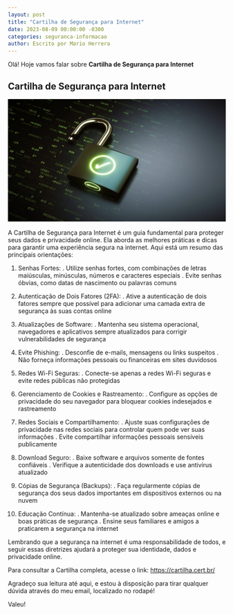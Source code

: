 ```yaml
---
layout: post
title: "Cartilha de Segurança para Internet"
date: 2023-08-09 00:00:00 -0300
categories: seguranca-informacao
author: Escrito por Mario Herrera
---
```


Olá! Hoje vamos falar sobre **Cartilha de Segurança para Internet**

## Cartilha de Segurança para Internet


![](https://github.com/mariopuebla17/blog/blob/main/_images/20230809/si.jpg?raw=true)

A Cartilha de Segurança para Internet é um guia fundamental para proteger seus dados e privacidade online. Ela aborda as melhores práticas e dicas para garantir uma experiência segura na internet. Aqui está um resumo das principais orientações:

1. Senhas Fortes:
. Utilize senhas fortes, com combinações de letras maiúsculas, minúsculas, números e caracteres especiais
. Evite senhas óbvias, como datas de nascimento ou palavras comuns

2. Autenticação de Dois Fatores (2FA):
. Ative a autenticação de dois fatores sempre que possível para adicionar uma camada extra de segurança às suas contas online

3. Atualizações de Software:
. Mantenha seu sistema operacional, navegadores e aplicativos sempre atualizados para corrigir vulnerabilidades de segurança

4. Evite Phishing:
. Desconfie de e-mails, mensagens ou links suspeitos
. Não forneça informações pessoais ou financeiras em sites duvidosos

5. Redes Wi-Fi Seguras:
. Conecte-se apenas a redes Wi-Fi seguras e evite redes públicas não protegidas

6. Gerenciamento de Cookies e Rastreamento:
. Configure as opções de privacidade do seu navegador para bloquear cookies indesejados e rastreamento

7. Redes Sociais e Compartilhamento:
. Ajuste suas configurações de privacidade nas redes sociais para controlar quem pode ver suas informações
. Evite compartilhar informações pessoais sensíveis publicamente

8. Download Seguro:
. Baixe software e arquivos somente de fontes confiáveis
. Verifique a autenticidade dos downloads e use antivírus atualizado

9. Cópias de Segurança (Backups):
. Faça regularmente cópias de segurança dos seus dados importantes em dispositivos externos ou na nuvem

10. Educação Contínua:
. Mantenha-se atualizado sobre ameaças online e boas práticas de segurança
. Ensine seus familiares e amigos a praticarem a segurança na internet


Lembrando que a segurança na internet é uma responsabilidade de todos, e seguir essas diretrizes ajudará a proteger sua identidade, dados e privacidade online.

Para consultar a Cartilha completa, acesse o link:
https://cartilha.cert.br/

Agradeço sua leitura até aqui, e estou à disposição para tirar qualquer dúvida através do meu email, localizado no rodapé!

Valeu!